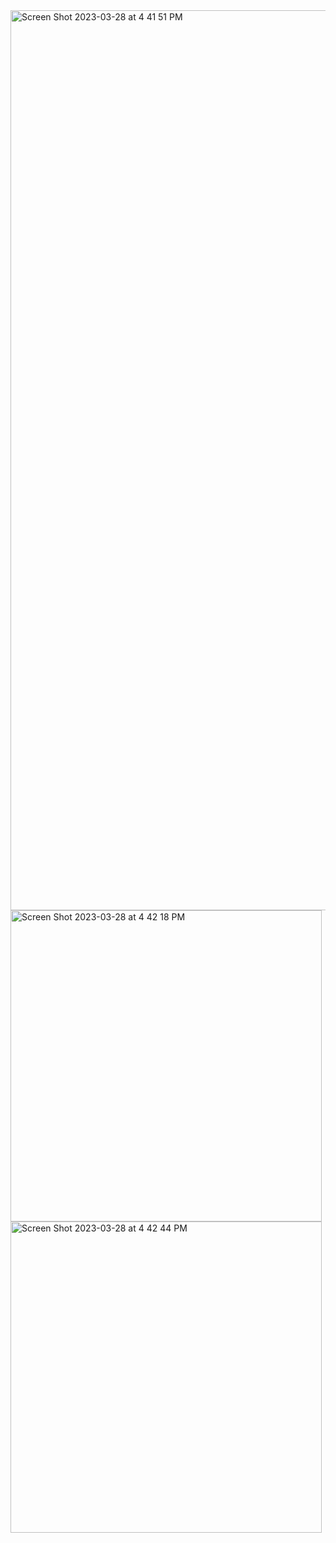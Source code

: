 <img width="1440" alt="Screen Shot 2023-03-28 at 4 41 51 PM" src="https://user-images.githubusercontent.com/61883762/228362143-cdd3dee9-a04c-43dc-9a35-93229072c4d3.png">
<img width="498" alt="Screen Shot 2023-03-28 at 4 42 18 PM" src="https://user-images.githubusercontent.com/61883762/228362149-4bd6bd1a-0ed2-44fd-853b-96f263a9b583.png">
<img width="498" alt="Screen Shot 2023-03-28 at 4 42 44 PM" src="https://user-images.githubusercontent.com/61883762/228362150-a331555d-ec3e-4220-80f6-aae7c162225a.png">

